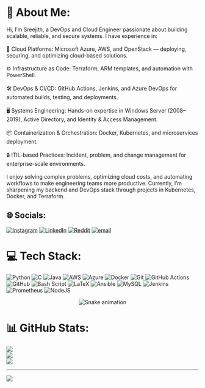 # 💫 About Me:
Hi, I’m Sreejith, a DevOps and Cloud Engineer passionate about building scalable, reliable, and secure systems. I have experience in:<br><br>🚀 Cloud Platforms: Microsoft Azure, AWS, and OpenStack — deploying, securing, and optimizing cloud-based solutions.<br><br>⚙️ Infrastructure as Code: Terraform, ARM templates, and automation with PowerShell.<br><br>🛠️ DevOps & CI/CD: GitHub Actions, Jenkins, and Azure DevOps for automated builds, testing, and deployments.<br><br>🖥️ Systems Engineering: Hands-on expertise in Windows Server (2008–2019), Active Directory, and Identity & Access Management.<br><br>📦 Containerization & Orchestration: Docker, Kubernetes, and microservices deployment.<br><br>🔒 ITIL-based Practices: Incident, problem, and change management for enterprise-scale environments.<br><br>I enjoy solving complex problems, optimizing cloud costs, and automating workflows to make engineering teams more productive. Currently, I’m sharpening my backend and DevOps stack through projects in Kubernetes, Docker, and Terraform.


## 🌐 Socials:
[![Instagram](https://img.shields.io/badge/Instagram-%23E4405F.svg?logo=Instagram&logoColor=white)](https://instagram.com/sreejith_gowda) [![LinkedIn](https://img.shields.io/badge/LinkedIn-%230077B5.svg?logo=linkedin&logoColor=white)](https://linkedin.com/in/SreejithNaveen) [![Reddit](https://img.shields.io/badge/Reddit-%23FF4500.svg?logo=Reddit&logoColor=white)](https://reddit.com/user/Accomplished_Crab539) [![email](https://img.shields.io/badge/Email-D14836?logo=gmail&logoColor=white)](mailto:sreejith.naveen99@gmail.com) 

# 💻 Tech Stack:
![Python](https://img.shields.io/badge/python-3670A0?style=for-the-badge&logo=python&logoColor=ffdd54) ![C](https://img.shields.io/badge/c-%2300599C.svg?style=for-the-badge&logo=c&logoColor=white) ![Java](https://img.shields.io/badge/java-%23ED8B00.svg?style=for-the-badge&logo=openjdk&logoColor=white) ![AWS](https://img.shields.io/badge/AWS-%23FF9900.svg?style=for-the-badge&logo=amazon-aws&logoColor=white) ![Azure](https://img.shields.io/badge/azure-%230072C6.svg?style=for-the-badge&logo=microsoftazure&logoColor=white) ![Docker](https://img.shields.io/badge/docker-%230db7ed.svg?style=for-the-badge&logo=docker&logoColor=white) ![Git](https://img.shields.io/badge/git-%23F05033.svg?style=for-the-badge&logo=git&logoColor=white) ![GitHub Actions](https://img.shields.io/badge/github%20actions-%232671E5.svg?style=for-the-badge&logo=githubactions&logoColor=white) ![GitHub](https://img.shields.io/badge/github-%23121011.svg?style=for-the-badge&logo=github&logoColor=white) ![Bash Script](https://img.shields.io/badge/bash_script-%23121011.svg?style=for-the-badge&logo=gnu-bash&logoColor=white) ![LaTeX](https://img.shields.io/badge/latex-%23008080.svg?style=for-the-badge&logo=latex&logoColor=white) ![Ansible](https://img.shields.io/badge/ansible-%231A1918.svg?style=for-the-badge&logo=ansible&logoColor=white) ![MySQL](https://img.shields.io/badge/mysql-4479A1.svg?style=for-the-badge&logo=mysql&logoColor=white) ![Jenkins](https://img.shields.io/badge/jenkins-%232C5263.svg?style=for-the-badge&logo=jenkins&logoColor=white) ![Prometheus](https://img.shields.io/badge/Prometheus-E6522C?style=for-the-badge&logo=Prometheus&logoColor=white) ![NodeJS](https://img.shields.io/badge/node.js-6DA55F?style=for-the-badge&logo=node.js&logoColor=white)

<!-- Snake Game Repo View -->

<div align="center">
  <img src="https://profile-readme-generator.com/assets/snake.svg" alt="Snake animation" />
</div>

# 📊 GitHub Stats:
![](https://github-readme-stats.vercel.app/api?username=sreejithkrishna99&theme=dark&hide_border=false&include_all_commits=false&count_private=false)<br/>
![](https://nirzak-streak-stats.vercel.app/?user=sreejithkrishna99&theme=dark&hide_border=false)<br/>
![](https://github-readme-stats.vercel.app/api/top-langs/?username=sreejithkrishna99&theme=dark&hide_border=false&include_all_commits=false&count_private=false&layout=compact)

---
[![](https://visitcount.itsvg.in/api?id=sreejithkrishna99&icon=0&color=0)](https://visitcount.itsvg.in)

<!-- Proudly created with GPRM ( https://gprm.itsvg.in ) -->
